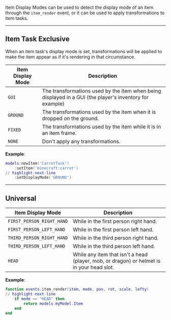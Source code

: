 Item Display Modes can be used to detect the display mode of an item through the `item_render` event, or it can be used to apply transformations to item tasks.

---

## Item Task Exclusive

When an item task's display mode is set, transformations will be applied to make the item appear as if it's rendering in that circumstance.

| Item Display Mode | Description                                                                                             |
| ----------------- | ------------------------------------------------------------------------------------------------------- |
| `GUI`             | The transformations used by the item when being displayed in a GUI (the player's inventory for example) |
| `GROUND`          | The transformations used by the item when it is dropped on the ground.                                  |
| `FIXED`           | The transformations used by the item while it is in an item frame.                                      |
| `NONE`            | Don't apply any transformations.                                                                        |

**Example**:

<!-- prettier-ignore -->
```lua
models:newItem('CarrotTask')
    :setItem('minecraft:carrot')
// highlight-next-line
    :setDisplayMode('GROUND')
```

---

## Universal

| Item Display Mode         | Description                                                                               |
| ------------------------- | ----------------------------------------------------------------------------------------- |
| `FIRST_PERSON_RIGHT_HAND` | While in the first person right hand.                                                     |
| `FIRST_PERSON_LEFT_HAND`  | While in the first person left hand.                                                      |
| `THIRD_PERSON_RIGHT_HAND` | While in the third person right hand.                                                     |
| `THIRD_PERSON_LEFT_HAND`  | While in the third person left hand.                                                      |
| `HEAD`                    | While any item that isn't a head (player, mob, or dragon) or helmet is in your head slot. |

**Example**:

```lua
function events.item_render(item, mode, pos, rot, scale, lefty)
// highlight-next-line
    if mode == "HEAD" then
        return models.myModel.Item
    end
end
```
